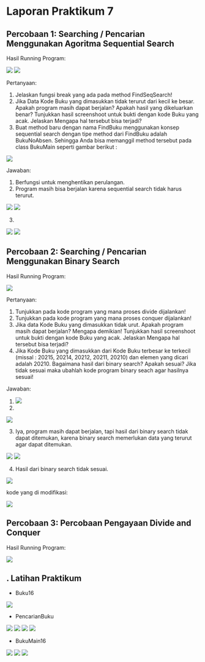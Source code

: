 # Laporan Praktikum 7

## Percobaan 1: Searching / Pencarian Menggunakan Agoritma Sequential Search

Hasil Running Program:

<img src = "image-1.png">

<img src = "image-2.png">

Pertanyaan:
1. Jelaskan fungsi break yang ada pada method FindSeqSearch!
2. Jika Data Kode Buku yang dimasukkan tidak terurut dari kecil ke besar. Apakah program masih 
dapat berjalan? Apakah hasil yang dikeluarkan benar? Tunjukkan hasil screenshoot untuk bukti 
dengan kode Buku yang acak. Jelaskan Mengapa hal tersebut bisa terjadi?
3. Buat method baru dengan nama FindBuku menggunakan konsep sequential search dengan tipe 
method dari FindBuku adalah BukuNoAbsen. Sehingga Anda bisa memanggil method 
tersebut pada class BukuMain seperti gambar berikut :
<img src = "image.png">

Jawaban:
1. Berfungsi untuk menghentikan perulangan.
2. Program masih bisa berjalan karena sequential search tidak harus terurut.
<img src = "image-9.png">

<img src = "image-10.png">

3. 
<img src = "image-11.png">

<img src = "image-12.png">




## Percobaan 2: Searching / Pencarian Menggunakan Binary Search

Hasil Running Program:

<img src = "image-4.png">

Pertanyaan:
1. Tunjukkan pada kode program yang mana proses divide dijalankan!
2. Tunjukkan pada kode program yang mana proses conquer dijalankan!
3. Jika data Kode Buku yang dimasukkan tidak urut. Apakah program masih dapat berjalan? Mengapa 
demikian! Tunjukkan hasil screenshoot untuk bukti dengan kode Buku yang acak. Jelaskan 
Mengapa hal tersebut bisa terjadi? 
4. Jika Kode Buku yang dimasukkan dari Kode Buku terbesar ke terkecil (missal : 20215, 20214, 
20212, 20211, 20210) dan elemen yang dicari adalah 20210. Bagaimana hasil dari binary search? 
Apakah sesuai? Jika tidak sesuai maka ubahlah kode program binary seach agar hasilnya sesuai!

Jawaban:
1. <img src = "image-8.png">
2. 
<img src = "image-6.png">

3. Iya, program masih dapat berjalan, tapi hasil dari binary search tidak dapat ditemukan, karena binary search memerlukan data yang terurut agar dapat ditemukan.

<img src = "image-13.png">

<img src = "image-14.png">


4. Hasil dari binary search tidak sesuai.

<img src = "image-15.png">

kode yang di modifikasi:

<img src = "image-17.png">


## Percobaan 3: Percobaan Pengayaan Divide and Conquer

Hasil Running Program:

<img src = "image-7.png">

## . Latihan Praktikum

- Buku16

<img src = "image-18.png">

- PencarianBuku

<img src = "image-19.png">

<img src = "image-20.png">

<img src = "image-21.png">

<img src = "image-22.png">

- BukuMain16

<img src = "image-23.png">

<img src = "image-24.png">

<img src = "image-25.png">


